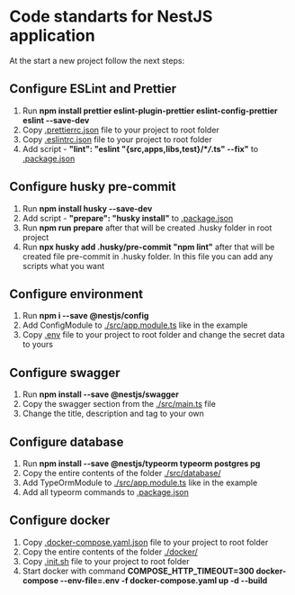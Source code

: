 # Code standarts for NestJS application

At the start a new project follow the next steps:

## Configure ESLint and Prettier

1. Run **npm install prettier eslint-plugin-prettier eslint-config-prettier eslint --save-dev**
2. Copy [.prettierrc.json](.prettierrc.json) file to your project to root folder
3. Copy [.eslintrc.json](.eslintrc.json) file to your project to root folder
4. Add script - **"lint": "eslint \"{src,apps,libs,test}/\**/*.ts\" --fix"** to [.package.json](.package.json)

## Configure husky pre-commit

1. Run **npm install husky --save-dev**
2. Add script - **"prepare": "husky install"** to [.package.json](.package.json)
3. Run **npm run prepare** after that will be created .husky folder in root project
4. Run **npx husky add .husky/pre-commit "npm lint"** after that will be created file pre-commit in .husky folder.
In this file you can add any scripts what you want

## Configure environment

1. Run **npm i --save @nestjs/config**
2. Add ConfigModule to [./src/app.module.ts](./src/app.module.ts) like in the example
3. Copy [.env](.env) file to your project to root folder and change the secret data to yours

## Configure swagger

1. Run **npm install --save @nestjs/swagger**
2. Сopy the swagger section from the [./src/main.ts](./src/main.ts) file
3. Change the title, description and tag to your own

## Configure database

1. Run **npm install --save @nestjs/typeorm typeorm postgres pg**
2. Copy the entire contents of the folder [./src/database/](./src/database/)
3. Add TypeOrmModule to [./src/app.module.ts](./src/app.module.ts) like in the example
4. Add all typeorm commands to [.package.json](.package.json)


## Configure docker

1. Copy [.docker-compose.yaml.json](.docker-compose.yaml.json) file to your project to root folder
2. Copy the entire contents of the folder [./docker/](./docker/)
3. Copy [.init.sh](.init.sh) file to your project to root folder
4. Start docker with command **COMPOSE_HTTP_TIMEOUT=300 docker-compose --env-file=.env -f docker-compose.yaml up -d --build**
